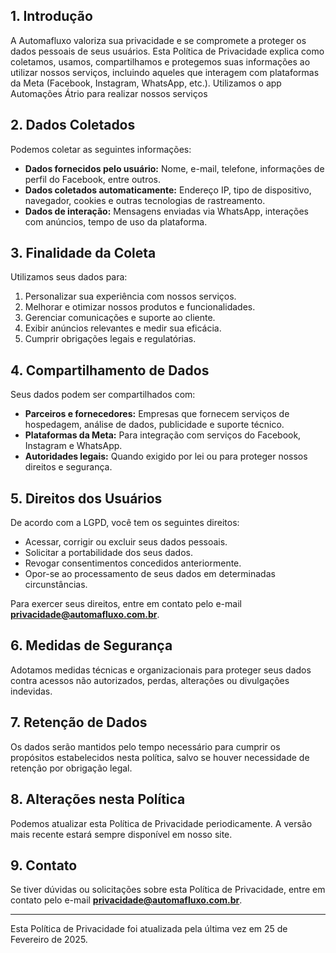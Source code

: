 ## 1. Introdução

A Automafluxo valoriza sua privacidade e se compromete a proteger os dados pessoais de seus usuários. Esta Política de Privacidade explica como coletamos, usamos, compartilhamos e protegemos suas informações ao utilizar nossos serviços, incluindo aqueles que interagem com plataformas da Meta (Facebook, Instagram, WhatsApp, etc.). Utilizamos o app Automações Átrio para realizar nossos serviços

## 2. Dados Coletados

Podemos coletar as seguintes informações:

- **Dados fornecidos pelo usuário:** Nome, e-mail, telefone, informações de perfil do Facebook, entre outros.
- **Dados coletados automaticamente:** Endereço IP, tipo de dispositivo, navegador, cookies e outras tecnologias de rastreamento.
- **Dados de interação:** Mensagens enviadas via WhatsApp, interações com anúncios, tempo de uso da plataforma.

## 3. Finalidade da Coleta

Utilizamos seus dados para:

1. Personalizar sua experiência com nossos serviços.
2. Melhorar e otimizar nossos produtos e funcionalidades.
3. Gerenciar comunicações e suporte ao cliente.
4. Exibir anúncios relevantes e medir sua eficácia.
5. Cumprir obrigações legais e regulatórias.

## 4. Compartilhamento de Dados

Seus dados podem ser compartilhados com:

- **Parceiros e fornecedores:** Empresas que fornecem serviços de hospedagem, análise de dados, publicidade e suporte técnico.
- **Plataformas da Meta:** Para integração com serviços do Facebook, Instagram e WhatsApp.
- **Autoridades legais:** Quando exigido por lei ou para proteger nossos direitos e segurança.

## 5. Direitos dos Usuários

De acordo com a LGPD, você tem os seguintes direitos:

- Acessar, corrigir ou excluir seus dados pessoais.
- Solicitar a portabilidade dos seus dados.
- Revogar consentimentos concedidos anteriormente.
- Opor-se ao processamento de seus dados em determinadas circunstâncias.

Para exercer seus direitos, entre em contato pelo e-mail **privacidade@automafluxo.com.br**.

## 6. Medidas de Segurança

Adotamos medidas técnicas e organizacionais para proteger seus dados contra acessos não autorizados, perdas, alterações ou divulgações indevidas.

## 7. Retenção de Dados

Os dados serão mantidos pelo tempo necessário para cumprir os propósitos estabelecidos nesta política, salvo se houver necessidade de retenção por obrigação legal.

## 8. Alterações nesta Política

Podemos atualizar esta Política de Privacidade periodicamente. A versão mais recente estará sempre disponível em nosso site.

## 9. Contato

Se tiver dúvidas ou solicitações sobre esta Política de Privacidade, entre em contato pelo e-mail **privacidade@automafluxo.com.br**.

---

Esta Política de Privacidade foi atualizada pela última vez em 25 de Fevereiro de 2025.